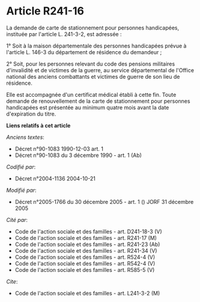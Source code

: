 # Article R241-16

La demande de carte de stationnement pour personnes handicapées, instituée par l'article L. 241-3-2, est adressée :

1° Soit à la maison départementale des personnes handicapées prévue à l'article L. 146-3 du département de résidence du
demandeur ;

2° Soit, pour les personnes relevant du code des pensions militaires d'invalidité et de victimes de la guerre, au service
départemental de l'Office national des anciens combattants et victimes de guerre de son lieu de résidence.

Elle est accompagnée d'un certificat médical établi à cette fin. Toute demande de renouvellement de la carte de stationnement
pour personnes handicapées est présentée au minimum quatre mois avant la date d'expiration du titre.

**Liens relatifs à cet article**

_Anciens textes_:

  - Décret n°90-1083 1990-12-03 art. 1
  - Décret n°90-1083 du 3 décembre 1990 - art. 1 (Ab)

_Codifié par_:

  - Décret n°2004-1136 2004-10-21

_Modifié par_:

  - Décret n°2005-1766 du 30 décembre 2005 - art. 1 () JORF 31 décembre 2005

_Cité par_:

  - Code de l'action sociale et des familles - art. D241-18-3 (V)
  - Code de l'action sociale et des familles - art. R241-17 (M)
  - Code de l'action sociale et des familles - art. R241-23 (Ab)
  - Code de l'action sociale et des familles - art. R241-34 (V)
  - Code de l'action sociale et des familles - art. R524-4 (V)
  - Code de l'action sociale et des familles - art. R542-4 (V)
  - Code de l'action sociale et des familles - art. R585-5 (V)

_Cite_:

  - Code de l'action sociale et des familles - art. L241-3-2 (M)
